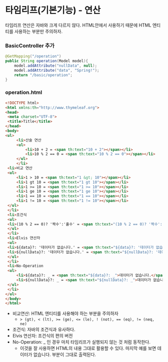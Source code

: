
# 타임리프(기본기능) - 연산

타임리프 연산은 자바와 크게 다르지 않다. HTML안에서 사용하기 때문에 HTML 엔티티를 사용하는 부분만 주의하자.


### BasicController 추가

```java
@GetMapping("/operation")
public String operation(Model model){
    model.addAttribute("nullData", null);
    model.addAttribute("data", "Spring!");
    return "/basic/operation";
}
```

### operation.html

```html
<!DOCTYPE html>
<html xmlns:th="http://www.thymeleaf.org">
<head>
 <meta charset="UTF-8">
 <title>Title</title>
</head>
<body>
<ul>
     <li>산술 연산
     <ul>
         <li>10 + 2 = <span th:text="10 + 2"></span></li>
         <li>10 % 2 == 0 = <span th:text="10 % 2 == 0"></span></li>
     </ul>
     </li>
 <li>비교 연산
 <ul>
     <li>1 > 10 = <span th:text="1 &gt; 10"></span></li>
     <li>1 gt 10 = <span th:text="1 gt 10"></span></li>
     <li>1 >= 10 = <span th:text="1 >= 10"></span></li>
     <li>1 ge 10 = <span th:text="1 ge 10"></span></li>
     <li>1 == 10 = <span th:text="1 == 10"></span></li>
     <li>1 != 10 = <span th:text="1 != 10"></span></li>
 </ul>
 </li>
 <li>조건식
 <ul>
 <li>(10 % 2 == 0)? '짝수':'홀수' = <span th:text="(10 % 2 == 0)? '짝수':'홀수'"></span></li>
 </ul>
 </li>
 <li>Elvis 연산자
 <ul>
 <li>${data}?: '데이터가 없습니다.' = <span th:text="${data}?: '데이터가 없습니다.'"></span></li>
 <li>${nullData}?: '데이터가 없습니다.' = <span th:text="${nullData}?: '데이터가 없습니다.'"></span></li>
 </ul>
 </li>
 <li>No-Operation
 <ul>
     <li>${data}?: _ = <span th:text="${data}?: _">데이터가 없습니다.</span></li>
     <li>${nullData}?: _ = <span th:text="${nullData}?: _">데이터가 없습니다.</span></li>
 </ul>
 </li>
</ul>
</body>
</html>
```
- 비교연산: HTML 엔티티를 사용해야 하는 부분을 주의하자
  - ```> (gt), < (lt), >= (ge), <= (le), ! (not), == (eq), != (neq, ne)```
- 조건식: 자바의 조건식과 유사하다.
- Elvis 연산자: 조건식의 편의 버전
- No-Operation: _ 인 경우 마치 타임리프가 실행되지 않는 것 처럼 동작한다. 
  - 이것을 잘 사용하면 HTML의 내용 그대로 활용할 수 있다. 마지막 예를 보면 데이터가 없습니다. 부분이 그대로 출력된다.